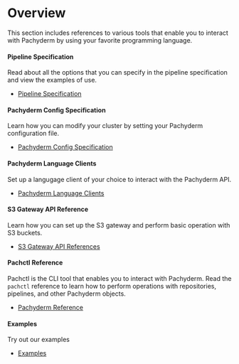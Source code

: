 # Overview

This section includes references to various tools
that enable you to interact with Pachyderm by using
your favorite programming language.

<div class="row">
  <div class="column-2">
    <div class="card-square mdl-card mdl-shadow--2dp">
      <div class="mdl-card__title mdl-card--expand">
        <h4 class="mdl-card__title-text"> Pipeline Specification&nbsp;&nbsp;&nbsp;<i class="fa fa-file-text-o"></i></h4>
      </div>
      <div class="mdl-card__supporting-text">
        Read about all the options that you can
        specify in the pipeline specification
        and view the examples of use.
      </div>
      <div class="mdl-card__actions mdl-card--border">
        <ul>
          <li><a href="pipeline_spec/" class="mdl-button mdl-button--colored mdl-js-button mdl-js-ripple-effect">
          Pipeline Specification
          </a>
          </li>
        </ul>
      </div>
    </div>
  </div>
  <div class="column-2">
    <div class="card-square mdl-card mdl-shadow--2dp">
      <div class="mdl-card__title mdl-card--expand">
        <h4 class="mdl-card__title-text">Pachyderm Config Specification &nbsp;&nbsp;&nbsp;<i class="fa fa-file-text-o"></i></h4>
      </div>
      <div class="mdl-card__supporting-text">
        Learn how you can modify your cluster by setting
        your Pachyderm configuration file.
      </div>
      <div class="mdl-card__actions mdl-card--border">
        <ul>
          <li><a href="config_spec" class="mdl-button mdl-button--colored mdl-js-button mdl-js-ripple-effect">
          Pachyderm Config Specification
          </a>
          </li>
        </ul>
       </div>
     </div>
  </div>
</div>
<div class="row">
  <div class="column-2">
    <div class="card-square mdl-card mdl-shadow--2dp">
      <div class="mdl-card__title mdl-card--expand">
        <h4 class="mdl-card__title-text">Pachyderm Language Clients &nbsp;&nbsp;&nbsp;<i class="fa fa-terminal"></i></h4>
      </div>
      <div class="mdl-card__supporting-text">
        Set up a langugage client of your choice
        to interact with the Pachyderm API.
      </div>
      <div class="mdl-card__actions mdl-card--border">
        <ul>
           <li><a href="clients/" class="mdl-button mdl-button--colored mdl-js-button mdl-js-ripple-effect">
             Pachyderm Language Clients
           </a>
           </li>
         </ul>
      </div>
    </div>
  </div>
  <div class="column-2">
    <div class="card-square mdl-card mdl-shadow--2dp">
      <div class="mdl-card__title mdl-card--expand">
        <h4 class="mdl-card__title-text">S3 Gateway API Reference &nbsp;&nbsp;&nbsp;<i class="fa fa-file-text-o"></i></h4>
      </div>
      <div class="mdl-card__supporting-text">
        Learn how you can set up the S3 gateway and
        perform basic operation with S3 buckets.
      </div>
      <div class="mdl-card__actions mdl-card--border">
        <ul>
          <li><a href="s3gateway_api/" class="mdl-button mdl-button--colored mdl-js-button mdl-js-ripple-effect">
            S3 Gateway API References
          </a>
          </li>
        </ul>
      </div>
    </div>
  </div>
<div class="row">
  <div class="column-2">
    <div class="card-square mdl-card mdl-shadow--2dp">
      <div class="mdl-card__title mdl-card--expand">
        <h4 class="mdl-card__title-text">Pachctl Reference &nbsp;&nbsp;&nbsp;<i class="fa fa-file-text-o"></i></h4>
      </div>
      <div class="mdl-card__supporting-text">
        Pachctl is the CLI tool that enables you to
        interact with Pachyderm. Read the <code>pachctl</code>
        reference to learn how to perform operations
        with repositories, pipelines, and other
        Pachyderm objects.
      </div>
      <div class="mdl-card__actions mdl-card--border">
        <ul>
           <li><a href="pachctl/pachctl/" class="mdl-button mdl-button--colored mdl-js-button mdl-js-ripple-effect">
           Pachyderm Reference
           </a>
           </li>
        </ul>
      </div>
    </div>
  </div>
  <div class="column-2">
     <div class="card-square mdl-card mdl-shadow--2dp">
       <div class="mdl-card__title mdl-card--expand">
         <h4 class="mdl-card__title-text">Examples &nbsp;&nbsp;&nbsp;<i class="fa fa-flask"></i></h4>
       </div>
       <div class="mdl-card__supporting-text">
         Try out our examples
       </div>
       <div class="mdl-card__actions mdl-card--border">
         <ul>
            <li><a href="examples/examples/" class="mdl-button mdl-button--colored mdl-js-button mdl-js-ripple-effect">
            Examples
            </a>
            </li>
         </ul>
       </div>
     </div>
   </div>
</div>
